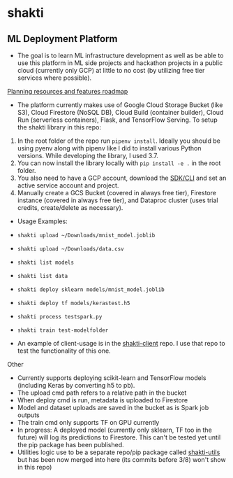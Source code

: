# shakti
## ML Deployment Platform

- The goal is to learn ML infrastructure development as well as be able to use this platform in ML side projects and hackathon projects in a public cloud (currently only GCP) at little to no cost (by utilizing free tier services where possible).

[Planning resources and features roadmap](https://docs.google.com/document/d/1jN7PwvJvloXU3pV7AS4srayAnrhhSK6Zs2NMTsFPe8E/edit?usp=sharing)

- The platform currently makes use of Google Cloud Storage Bucket (like S3), Cloud Firestore (NoSQL DB), Cloud Build (container builder), Cloud Run (serverless containers), Flask, and TensorFlow Serving.
To setup the shakti library in this repo:
 1) In the root folder of the repo run ```pipenv install```. Ideally you should be using pyenv along with pipenv like I did to install various Python versions. While developing the library, I used 3.7.
 2) You can now install the library locally with ```pip install -e .``` in the root folder.
 3) You also need to have a GCP account, download the [SDK/CLI](https://cloud.google.com/sdk/docs) and set an active service account and project. 
 4) Manually create a GCS Bucket (covered in always free tier), Firestore instance (covered in always free tier), and Dataproc cluster (uses trial credits, create/delete as necessary).
- Usage Examples:
 - ```shakti upload ~/Downloads/mnist_model.joblib```
 - ```shakti upload ~/Downloads/data.csv```
 - ```shakti list models```
 - ```shakti list data```
 - ```shakti deploy sklearn models/mnist_model.joblib```
 - ```shakti deploy tf models/kerastest.h5```
 - ```shakti process testspark.py```
 - ```shakti train test-modelfolder```
 
 - An example of client-usage is in the [shakti-client](https://github.com/Dhanush123/shakti-client) repo. I use that repo to test the functionality of this one.
 
Other
- Currently supports deploying scikit-learn and TensorFlow models (including Keras by converting h5 to pb).
- The upload cmd path refers to a relative path in the bucket
- When deploy cmd is run, metadata is uploaded to Firestore
- Model and dataset uploads are saved in the bucket as is Spark job outputs
- The train cmd only supports TF on GPU currently
- In progress: A deployed model (currently only sklearn, TF too in the future) will log its predictions to Firestore. This can't be tested yet until the pip package has been published.
- Utilities logic use to be a separate repo/pip package called [shakti-utils](https://github.com/Dhanush123/shakti-utils) but has been now merged into here (its commits before 3/8) won't show in this repo)
